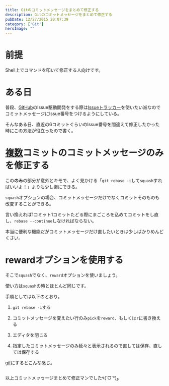 ```yaml
---
title: Gitのコミットメッセージをまとめて修正する
description: Gitのコミットメッセージをまとめて修正する
pubDate: 12/27/2015 20:07:39
category: ['Git']
heroImage: ""
---
```

<h1>前提</h1>

<p>Shell上でコマンドを叩いて修正する人向けです。</p>

<h1>ある日</h1>

<p>普段、<a class="keyword" href="http://d.hatena.ne.jp/keyword/GitHub">GitHub</a>のIssue駆動開発をする際は<a href="https://github.com/features">Issueトラッカー</a>を使いたい派なのでコミットメッセージにIssue番号をつけるようにしている。</p>

<p>そんなある日、直近の6コミットぐらいのIssue番号を間違えて修正したかった時にこの方法が役立ったので書く。</p>

<h1><a class="keyword" href="http://d.hatena.ne.jp/keyword/%CA%A3%BF%F4">複数</a>コミットのコミットメッセージのみを修正する</h1>

<p>この<strong>のみ</strong>の部分が意外とキモで、よく見かける「<code>git rebase -i</code>して<code>squash</code>すればいいよ！」よりも少し楽にできる。</p>

<p><code>squash</code>オプションの場合、コミットメッセージだけでなくコミットそのものも改変することができる。</p>

<p>言い換えれば1コミット1コミットたどる際にまごころを込めてコミットをし直し、<code>rebase --continue</code>しなければならない。</p>

<p>本当に便利な機能だがコミットメッセージだけ直したいときは少しばかりめんどくさい。</p>

<h1>rewardオプションを使用する</h1>

<p>そこで<code>squash</code>でなく、<code>reward</code>オプションを使いましょう。</p>

<p>使い方は<code>squash</code>の時とほとんど同じです。</p>

<p>手順としては以下のとおり。</p>

<ol>
<li><p><code>git rebase -i</code>する</p></li>
<li><p>コミットメッセージを変えたい行のみ<code>pick</code>を<code>reward</code>、もしくは<code>r</code>に書き換える</p></li>
<li><p>エディタを閉じる</p></li>
<li><p>指定したコミットメッセージのみ延々と表示されるので直しては保存、直しては保存する</p></li>
</ol>


<p><a class="keyword" href="http://d.hatena.ne.jp/keyword/gif">gif</a>にするとこんな感じ。</p>

<p><img src="https://i.gyazo.com/9897ed84b3d7a45aeede202e59e1045a.gif" alt="" /></p>

<p>以上コミットメッセージまとめて修正マンでした٩(ˊᗜˋ*)و</p>

